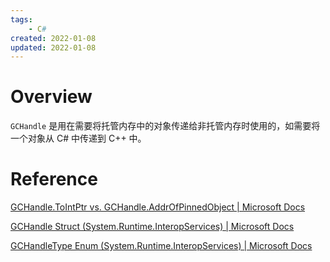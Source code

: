 ```yaml
---
tags:
    - C#
created: 2022-01-08
updated: 2022-01-08
---
```


# Overview

`GCHandle` 是用在需要将托管内存中的对象传递给非托管内存时使用的，如需要将一个对象从 C# 中传递到 C++ 中。


# Reference

[GCHandle.ToIntPtr vs. GCHandle.AddrOfPinnedObject | Microsoft Docs](https://docs.microsoft.com/zh-cn/archive/blogs/jmstall/gchandle-tointptr-vs-gchandle-addrofpinnedobject)

[GCHandle Struct (System.Runtime.InteropServices) | Microsoft Docs](https://docs.microsoft.com/en-us/dotnet/api/system.runtime.interopservices.gchandle?view=net-6.0)

[GCHandleType Enum (System.Runtime.InteropServices) | Microsoft Docs](https://docs.microsoft.com/en-us/dotnet/api/system.runtime.interopservices.gchandletype?view=net-6.0)